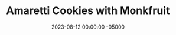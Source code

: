 ---
layout: post
title: "Amaretti Cookies with Monkfruit"
date:   2023-08-12 00:00:00 -05000
categories: 
- Recipes
- Healthier Dessert
permalink: /recipes/amaretti
image: /assets/Food/Healthier Dessert/Amaretti/amaretti-cover.jpg
ing: amaretti-ing
facts: amaretti-facts
Prep: 10
Rest: 60
Cook: 13
Source1: https://www.kitchensanctuary.com/chewy-amaretti-cookies/#recipe
Source2: 
whisk: https://s.samsungfood.com/WjPUk
tags: 
- almond
- almond extract
- cookie
- italian
- egg white
- powdered sugar
- stevia
- granular
- monk fruit
- allulose
- erythritol
- granulated monk fruit
Description: Amaretti cookies are an Italian classic at any holiday, and always my favorite dessert at the table. This recipe is identical to the traditional, except with granulated sugar swapped for monk fruit. They're gluten free, don't have any butter or oil, and get their healthy fats from almonds. To use up those leftover yolks, whip up a quick <a href="hollandaise">Greek Yogurt Hollandaise Sauce</a>
Instructions: 
- In a large bowl, mix together the almond flour, sweetener, and salt<br><br>

- In a separate bowl (glass or metal), beat the egg whites on high speed until medium to stiff peaks. Add the extracts to the eggs and beat to mix<br><br>

- Gently fold the egg mixture into the flour mixture with a rubber spatula. Mix gently to just combine. Chill dough in the fridge for an hour<br><br>

- Preheat the oven to 325F and line 2 cookie sheets with parchment paper. In a small bowl, add the powdered sweetener.<br><br>

- Roll each cookie into a small ball and place on baking sheet.  Roll the cookies in sweetener, and place back on the cookie sheet. Lightly flatten with your fingers<br><br>

- Bake for 12-13 minutes, rotating the sheets halfway through. Let cool on pan for 5 minutes, or until you can safely lift them up.  Transfer to a cooling rack<br><br>
- <center><img src="/assets/Food/Healthier Dessert/Amaretti/amaretti-7.jpg" alt="" class="instruction-image"></center>
---